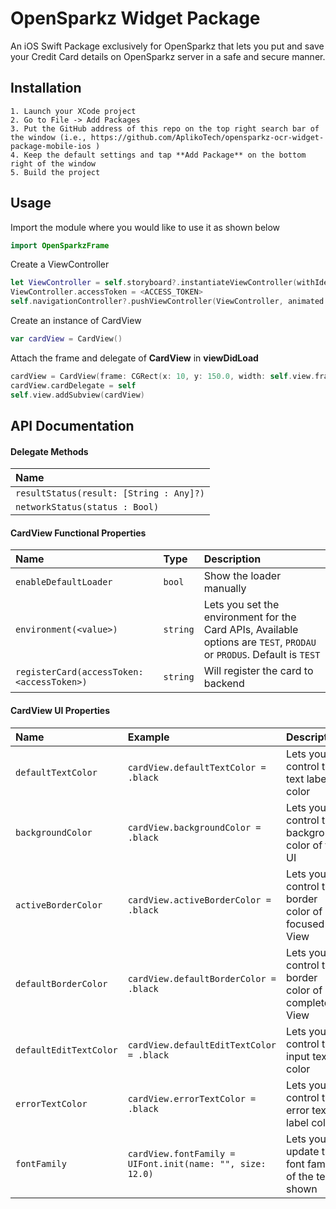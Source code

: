 
# OpenSparkz Widget Package

An iOS Swift Package exclusively for OpenSparkz that lets you put and save your Credit Card details on OpenSparkz server in a safe and secure manner.

## Installation

````
1. Launch your XCode project
2. Go to File -> Add Packages
3. Put the GitHub address of this repo on the top right search bar of the window (i.e., https://github.com/AplikoTech/opensparkz-ocr-widget-package-mobile-ios )
4. Keep the default settings and tap **Add Package** on the bottom right of the window
5. Build the project
````


## Usage


Import the module where you would like to use it as shown below
```swift
import OpenSparkzFrame
```

Create a ViewController
```swift
let ViewController = self.storyboard?.instantiateViewController(withIdentifier: "ViewController") as! ViewController
ViewController.accessToken = <ACCESS_TOKEN>
self.navigationController?.pushViewController(ViewController, animated: true)
```

Create an instance of CardView
```swift
var cardView = CardView()
```

Attach the frame and delegate of **CardView** in **viewDidLoad**
```swift
cardView = CardView(frame: CGRect(x: 10, y: 150.0, width: self.view.frame.size.width - 20.0, height: 290.0))
cardView.cardDelegate = self
self.view.addSubview(cardView)
```




## API Documentation

#### Delegate Methods

| Name | 
| :-------- | 
| `resultStatus(result: [String : Any]?)` | 
| `networkStatus(status : Bool)` | 

#### CardView Functional Properties

| Name | Type     | Description                       |
| :-------- | :------- | :-------------------------------- |
| `enableDefaultLoader`      | `bool` | Show the loader manually |
| `environment(<value>)`      | `string` | Lets you set the environment for the Card APIs, Available options are `TEST`, `PRODAU` or `PRODUS`. Default is `TEST` |
| `registerCard(accessToken: <accessToken>)`      | `string` | Will register the card to backend |

#### CardView UI Properties

| Name | Example     | Description                       |
| :-------- | :------- | :-------------------------------- |
| `defaultTextColor`      | `cardView.defaultTextColor = .black` | Lets you control the text label color |
| `backgroundColor`      | `cardView.backgroundColor = .black` |  Lets you control the background color of the UI  |
| `activeBorderColor`      | `cardView.activeBorderColor = .black` |  Lets you control the border color of focused View |
| `defaultBorderColor`      | `cardView.defaultBorderColor = .black` | Lets you control the border color of completed View |
| `defaultEditTextColor`      | `cardView.defaultEditTextColor = .black` | Lets you control the input text color |
| `errorTextColor`      | `cardView.errorTextColor = .black` | Lets you control the error text label color |
| `fontFamily`      | `cardView.fontFamily = UIFont.init(name: "", size: 12.0)` | Lets you update the font family of the text shown |
